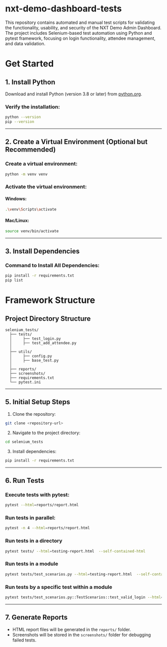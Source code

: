 # nxt-demo-dashboard-tests
This repository contains automated and manual test scripts for validating the functionality, usability, and security of the NXT Demo Admin Dashboard. The project includes Selenium-based test automation using Python and pytest framework, focusing on login functionality, attendee management, and data validation.

# Get Started

## 1. Install Python
Download and install Python (version 3.8 or later) from [python.org](https://www.python.org/).

### Verify the installation:
```bash
python --version
pip --version
```

---

## 2. Create a Virtual Environment (Optional but Recommended)

### Create a virtual environment:
```bash
python -m venv venv
```

### Activate the virtual environment:
#### Windows:
```bash
.\venv\Scripts\activate
```

#### Mac/Linux:
```bash
source venv/bin/activate
```

---

## 3. Install Dependencies

### Command to Install All Dependencies:
```bash
pip install -r requirements.txt
pip list
```

# Framework Structure

## Project Directory Structure
```
selenium_tests/
  ├── tests/
  │     ├── test_login.py
  │     ├── test_add_attendee.py
  │
  ├── utils/
  │     ├── config.py
  │     ├── base_test.py
  │
  ├── reports/
  ├── screenshots/
  ├── requirements.txt
  └── pytest.ini
```

---

## 5. Initial Setup Steps

1. Clone the repository:
```bash
git clone <repository-url>
```

2. Navigate to the project directory:
```bash
cd selenium_tests
```

3. Install dependencies:
```bash
pip install -r requirements.txt
```

---

## 6. Run Tests

### Execute tests with pytest:
```bash
pytest --html=reports/report.html
```

### Run tests in parallel:
```bash
pytest -n 4 --html=reports/report.html
```

### Run tests in a directory

```bash
pytest tests/ --html=testing-report.html  --self-contained-html
```

### Run tests in a module

```bash
pytest tests/test_scenarios.py --html=testing-report.html  --self-contained-html
```

### Run tests by a specific test within a module

```bash
pytest tests/test_scenarios.py::TestScenarios::test_valid_login --html=testing-report.html --self-contained-html
```

---

## 7. Generate Reports

- HTML report files will be generated in the `reports/` folder.
- Screenshots will be stored in the `screenshots/` folder for debugging failed tests.



